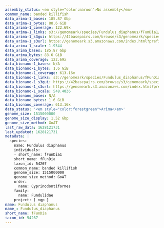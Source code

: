 ```yaml
---
assembly_status: <em style="color:maroon">No assembly</em>
common_name: banded killifish
data_arima-1_bases: 185.87 Gbp
data_arima-1_bytes: 88.6 GiB
data_arima-1_coverage: 122.69x
data_arima-1_links: s3://genomeark/species/Fundulus_diaphanus/fFunDia1/genomic_data/arima/<br>
data_arima-1_s3gui: https://42basepairs.com/browse/s3/genomeark/species/Fundulus_diaphanus/fFunDia1/genomic_data/arima/
data_arima-1_s3url: https://genomeark.s3.amazonaws.com/index.html?prefix=species/Fundulus_diaphanus/fFunDia1/genomic_data/arima/
data_arima-1_scale: 1.9544
data_arima_bases: 185.87 Gbp
data_arima_bytes: 88.6 GiB
data_arima_coverage: 122.69x
data_bionano-1_bases: N/A
data_bionano-1_bytes: 1.6 GiB
data_bionano-1_coverage: 613.16x
data_bionano-1_links: s3://genomeark/species/Fundulus_diaphanus/fFunDia1/genomic_data/bionano/<br>
data_bionano-1_s3gui: https://42basepairs.com/browse/s3/genomeark/species/Fundulus_diaphanus/fFunDia1/genomic_data/bionano/
data_bionano-1_s3url: https://genomeark.s3.amazonaws.com/index.html?prefix=species/Fundulus_diaphanus/fFunDia1/genomic_data/bionano/
data_bionano-1_scale: 548.4036
data_bionano_bases: N/A
data_bionano_bytes: 1.6 GiB
data_bionano_coverage: 613.16x
data_status: '<em style="color:forestgreen">Arima</em>'
genome_size: 1515000000
genome_size_display: 1.52 Gbp
genome_size_method: GoAT
last_raw_data: 1628121731
last_updated: 1628121731
metadata: |
  species:
    name: Fundulus diaphanus
    individuals:
    - short_name: fFunDia1
    short_name: fFunDia
    taxon_id: 54267
    common_name: banded killifish
    genome_size: 1515000000
    genome_size_method: GoAT
    order:
      name: Cyprinodontiformes
    family:
      name: Fundulidae
    project: [ vgp ]
name: Fundulus diaphanus
name_: Fundulus_diaphanus
short_name: fFunDia
taxon_id: 54267
---
```

